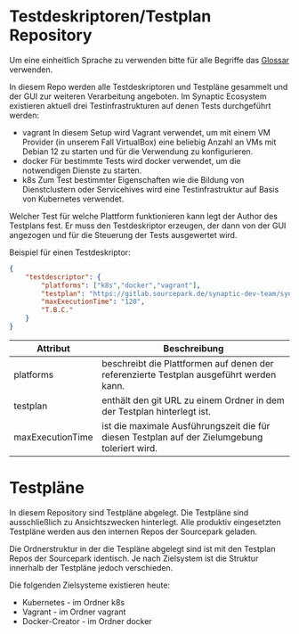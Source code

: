 # Testdeskriptoren/Testplan Repository

Um eine einheitlich Sprache zu verwenden bitte für alle Begriffe das [Glossar](Glossar.md) verwenden.

In diesem Repo werden alle Testdeskriptoren und Testpläne gesammelt und der GUI zur weiteren Verarbeitung angeboten. Im Synaptic Ecosystem existieren aktuell drei Testinfrastrukturen auf denen Tests durchgeführt werden:

- vagrant
  In diesem Setup wird Vagrant verwendet, um mit einem VM Provider (in unserem Fall VirtualBox) eine beliebig Anzahl an VMs mit Debian 12 zu starten und für die Verwendung zu konfigurieren.
- docker
  Für bestimmte Tests wird docker verwendet, um die notwendigen Dienste zu starten.
- k8s
  Zum Test bestimmter Eigenschaften wie die Bildung von Dienstclustern oder Servicehives wird eine Testinfrastruktur auf Basis von Kubernetes verwendet.

Welcher Test für welche Plattform funktionieren kann legt der Author des Testplans fest. Er muss den Testdeskriptor erzeugen, der dann von der GUI angezogen und für die Steuerung der Tests ausgewertet wird.

Beispiel für einen Testdeskriptor:

```json
{
    "testdescriptor": {
        "platforms": ["k8s","docker","vagrant"],
        "testplan": "https://gitlab.sourcepark.de/synaptic-dev-team/synaptic-tools-development/synaptic-service-testing/-/tree/master/TP-00001/EZDX-F-00004",
        "maxExecutionTime": "120",
        "T.B.C."
    }
}
```

| Attribut         | Beschreibung                                                 |
| ---------------- | ------------------------------------------------------------ |
| platforms        | beschreibt die Plattformen auf denen der referenzierte Testplan ausgeführt werden kann. |
| testplan         | enthält den git URL zu einem Ordner in dem der Testplan hinterlegt ist. |
| maxExecutionTime | ist die maximale Ausführungszeit die für diesen Testplan auf der Zielumgebung toleriert wird. |

# Testpläne

In diesem Repository sind Testpläne abgelegt. Die Testpläne sind ausschließlich zu Ansichtszwecken hinterlegt. Alle produktiv eingesetzten Testpläne werden aus den internen Repos der Sourcepark geladen.

Die Ordnerstruktur in der die Tespläne abgelegt sind ist mit den Testplan Repos der Sourcepark identisch. Je nach Zielsystem ist die Struktur innerhalb der Testpläne jedoch verschieden.

Die folgenden Zielsysteme existieren heute:

- Kubernetes - im Ordner k8s
- Vagrant - im Ordner vagrant
- Docker-Creator - im Ordner docker
